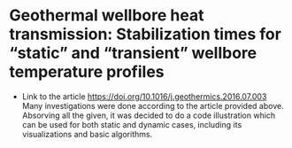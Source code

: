 # Geothermal wellbore heat transmission: Stabilization times for “static” and “transient” wellbore temperature profiles
* Link to the article https://doi.org/10.1016/j.geothermics.2016.07.003 <br />
Many investigations were done according to the article provided above. Absorving all the given, it was decided to do a code illustration which can be used for both static and dynamic cases, including its visualizations and basic algorithms.  <br />
